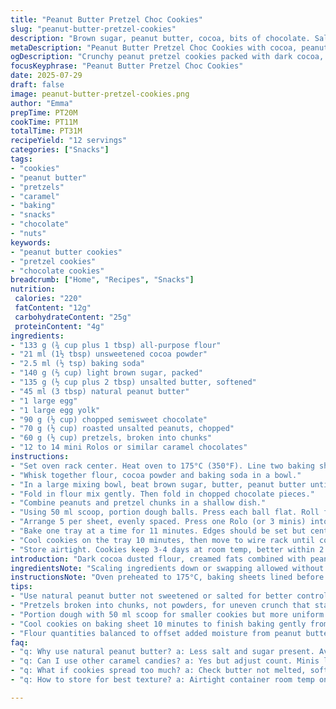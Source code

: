 ```yaml
---
title: "Peanut Butter Pretzel Choc Cookies"
slug: "peanut-butter-pretzel-cookies"
description: "Brown sugar, peanut butter, cocoa, bits of chocolate. Salted pretzels smashed up with roasted peanuts. Rolos or mini candy dropped in the center. Oven 175°C, 11 min bake. Dough scooped with 50 ml scoop, flattened, pressed into peanut-pretzel mix. 12 to 14 cookies. Snacks with sweet, salty, and melty caramel pockets. Uses baking soda for leavening. Mixes all dry separately. Creams sugars and fats. Egg and yolk. Chunks of chocolate inside. Rest on a wire rack after baking."
metaDescription: "Peanut Butter Pretzel Choc Cookies with cocoa, peanut butter, smashed pretzels, chopped peanuts, and caramel centers baked at 175°C. Crunchy, salty, gooey bites."
ogDescription: "Crunchy peanut pretzel cookies packed with dark cocoa, peanut butter, caramel-filled centers. Sweet salty hit with melty caramel pockets. Baked at 175°C for 11 mins."
focusKeyphrase: "Peanut Butter Pretzel Choc Cookies"
date: 2025-07-29
draft: false
image: peanut-butter-pretzel-cookies.png
author: "Emma"
prepTime: PT20M
cookTime: PT11M
totalTime: PT31M
recipeYield: "12 servings"
categories: ["Snacks"]
tags:
- "cookies"
- "peanut butter"
- "pretzels"
- "caramel"
- "baking"
- "snacks"
- "chocolate"
- "nuts"
keywords:
- "peanut butter cookies"
- "pretzel cookies"
- "chocolate cookies"
breadcrumb: ["Home", "Recipes", "Snacks"]
nutrition: 
 calories: "220"
 fatContent: "12g"
 carbohydrateContent: "25g"
 proteinContent: "4g"
ingredients:
- "133 g (¾ cup plus 1 tbsp) all-purpose flour"
- "21 ml (1½ tbsp) unsweetened cocoa powder"
- "2.5 ml (½ tsp) baking soda"
- "140 g (⅔ cup) light brown sugar, packed"
- "135 g (½ cup plus 2 tbsp) unsalted butter, softened"
- "45 ml (3 tbsp) natural peanut butter"
- "1 large egg"
- "1 large egg yolk"
- "90 g (½ cup) chopped semisweet chocolate"
- "70 g (½ cup) roasted unsalted peanuts, chopped"
- "60 g (½ cup) pretzels, broken into chunks"
- "12 to 14 mini Rolos or similar caramel chocolates"
instructions:
- "Set oven rack center. Heat oven to 175°C (350°F). Line two baking sheets with parchment paper."
- "Whisk together flour, cocoa powder and baking soda in a bowl."
- "In a large mixing bowl, beat brown sugar, butter, peanut butter until fluffy. Add egg and yolk. Beat until uniform."
- "Fold in flour mix gently. Then fold in chopped chocolate pieces."
- "Combine peanuts and pretzel chunks in a shallow dish."
- "Using 50 ml scoop, portion dough balls. Press each ball flat. Roll flat top into peanut-pretzel mix to coat."
- "Arrange 5 per sheet, evenly spaced. Press one Rolo (or 3 minis) into center of each cookie dough mound."
- "Bake one tray at a time for 11 minutes. Edges should be set but center still soft."
- "Cool cookies on the tray 10 minutes, then move to wire rack until completely cooled."
- "Store airtight. Cookies keep 3-4 days at room temp, better within 2 days for melty centers."
introduction: "Dark cocoa dusted flour, creamed fats combined with peanut butter and brown sugar until creamy. Eggs, yolk add richness. Folding, not stirring, cocoa, baking soda, and flour. Chocolate chunks folded in last. Roasted peanuts and crunchy smashed pretzels combined separately; pressed against dough- flattened blobs. Center holds caramel candy—Rolo or mini alternatives. Smaller dough balls create more cookies. Bake at 175°C, 11 minutes. Firm edges, soft center. Cool fully on rack after 10-minute rest on baking sheet. Sweet, salty, crunchy, gooey. Melting caramel surprises in every bite. Simple ingredients, small changes turn routine cookie around. Perfect snack with milk or coffee. Crunch varies between pretzel and nut. Texture chaotic but balanced. Melted caramel luxuriant in center. Brown sugar reduced for less sweetness, more nut note."
ingredientsNote: "Scaling ingredients down or swapping allowed without compromising texture. Peanut butter natural style preferred; salted or sweetened adds risk. Cocoa powder quantity important — too much makes bitter. Brown sugar light, less caramel flavor than dark. Butter softened, never melted, for proper creaming. Egg counts strict: one egg plus one yolk, control moisture. Chocolate chunks semi-sweet for balance, sized inconsistently for texture. Roasted unsalted peanuts chopped for crunch, avoid dusting dough. Pretzels broken by hand, chunk size variable; adjusts crunch profile. Caramel candy center requires melty chocolate caramel; mini Rolos or three small candies per cookie standard. Smaller scoop size to produce more evenly sized cookies avoiding overcrowding. Precision weighs better than volume for consistency, especially cocoa and flour."
instructionsNote: "Oven preheated to 175°C, baking sheets lined before mixing. Flour, cocoa, soda sifted to unify powders — prevents clumping. Cream butter, peanut butter, and brown sugar medium-high speed; full cream develops texture. Add eggs individually, beat till smooth. Fold dry into wet gently—no overmixing avoids toughness. Fold chocolate last at low speed or by hand. Separate bowl mixes peanuts with pretzels, sets crumbly coating ready. Dough portioned by 50 ml scoop; smaller balls yield 12-14 cookies spaced apart on sheets. Hand flatten each ball, press surfaces firmly into nut-pretzel mix for adherence. Center pressed with caramel candies per cookie. Baking done one sheet at a time for proper airflow. 11 minutes gives just-set edges and soft center that sets on cooling. Cool first on sheet 10 minutes to finish baking gently, then move to rack to fully cool. Store airtight to keep crisp contrast and gooey candy center intact over days."
tips:
- "Use natural peanut butter not sweetened or salted for better control. Butter softened not melted keeps dough structure, creaming creates texture. Beat sugars and fats just until fluffy, avoid over-mixing to keep crumb tender. Add eggs one at a time to emulsify fats properly. Fold dry ingredients gently. Chocolate chunks folded last prevent melting into dough too soon."
- "Pretzels broken into chunks, not powders, for uneven crunch that stands out against peanuts. Use roasted unsalted peanuts chopped coarse - texture varies with bigger pieces. Mix peanut and pretzel bits in a shallow dish for easy dipping. Press dough balls flattened by hand, no rollers, to retain texture air pockets. Press flattened dough firmly onto nut-pretzel mix for full coating."
- "Portion dough with 50 ml scoop for smaller cookies but more uniform shape. Slightly smaller balls yield 12-14 cookies spaced generously on parchment-lined sheets to stop spread. Press caramel candy (Rolos or minis) into center gently but so it sinks slightly. Baking one tray at a time ensures even heat, no crowding. 11 minutes bake time at 175°C, edges just set center soft. Watch closely toward end."
- "Cool cookies on baking sheet 10 minutes to finish baking gently from residual heat, then transfer to wire rack to fully cool. This prevents breaking soft centers too soon. Store airtight at room temp up to 4 days but best eaten within 2 for gooey centers. Humidity affects caramel texture and cookie crispness. Avoid refridgeration, keeps caramel firm shuts off melting."
- "Flour quantities balanced to offset added moisture from peanut butter and eggs. Cocoa powder kept modest to avoid bitterness overpowering nuts. Brown sugar reduced to highlight peanut flavor over sweetness. Semi-sweet chocolate chunks chopped uneven for bursts of flavor. Flatten dough balls by hand to prevent toughening. Lower oven temp at 175°C extends bake gently, firm edges soft centers hang tight."
faq:
- "q: Why use natural peanut butter? a: Less salt and sugar present. Avoid over sweet or salty dough. Keeps flavor nut forward. Effects texture too - oily natural helps blend fats better. Salted versions throw off balance."
- "q: Can I use other caramel candies? a: Yes but adjust count. Minis like Kit Kats or Coffee Crisp need about 3 per cookie to bulk same volume. Watch texture - candy must melt cleanly. Some may be too rigid or syrupy affecting bake."
- "q: What if cookies spread too much? a: Check butter not melted, softened only. Dough balls too warm or too large increases spread. Use smaller scoop, chill briefly before baking. Bake one tray at a time for consistent heat distribution."
- "q: How to store for best texture? a: Airtight container room temp only. Caramel centers sensitive to moisture. Refrigeration firms caramel and dulls crunch. Cookies lose crisp edges over days so best within 2 days. Can freeze dough balls before baking."

---
```

